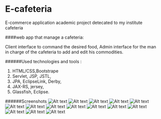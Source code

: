 # E-cafeteria

E-commerce application academic project detecated to my institute cafeteria 

####web app that manage a cafeteria:

Client interface to command the desired food, 
Admin interface for the man in charge of the cafeteria to add and edit his commodities.

######Used technologies and tools :

1. HTML/CSS,Bootstrape
2. Servlet, JSP, JSTL,
3. JPA, EclipseLink, Derby,
4. JAX-RS, jersey,
5. Glassfish, Eclipse. 

######Screenshots 
![Alt text](1.png?raw=true " ")
![Alt text](2.png?raw=true " ")
![Alt text](3.png?raw=true " ")
![Alt text](4.png?raw=true " ")
![Alt text](5.png?raw=true " ")
![Alt text](6.png?raw=true " ")
![Alt text](7.png?raw=true " ")
![Alt text](8.png?raw=true " ")
![Alt text](9.png?raw=true " ")
![Alt text](10.png?raw=true " ")
![Alt text](11.png?raw=true " ")
![Alt text](12.png?raw=true " ")
![Alt text](13.png?raw=true " ")
![Alt text](14.png?raw=true " ")
![Alt text](15.png?raw=true " ")
